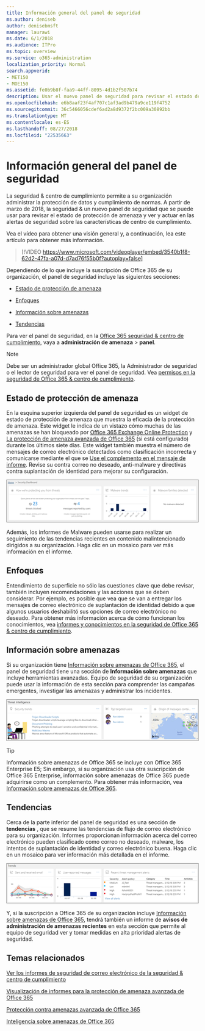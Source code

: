 ```yaml
---
title: Información general del panel de seguridad
ms.author: deniseb
author: denisebmsft
manager: laurawi
ms.date: 6/1/2018
ms.audience: ITPro
ms.topic: overview
ms.service: o365-administration
localization_priority: Normal
search.appverid:
- MET150
- MOE150
ms.assetid: fe0b9b8f-faa9-44ff-8095-4d1b2f507b74
description: Usar el nuevo panel de seguridad para revisar el estado de protección de amenaza de Office 365 y ver y actuar en las alertas de seguridad.
ms.openlocfilehash: e6b8aaf23f4af707c1af3ad9b479a9ce119f4752
ms.sourcegitcommit: 36c5466056cdef6ad2a8d9372f2bc009a30892bb
ms.translationtype: MT
ms.contentlocale: es-ES
ms.lasthandoff: 08/27/2018
ms.locfileid: "22535663"
---
```

# <a name="security-dashboard-overview"></a>Información general del panel de seguridad

La seguridad &amp; centro de cumplimiento permite a su organización administrar la protección de datos y cumplimiento de normas. A partir de marzo de 2018, la seguridad &amp; un nuevo panel de seguridad que se puede usar para revisar el estado de protección de amenaza y ver y actuar en las alertas de seguridad sobre las características de centro de cumplimiento. 
  
Vea el vídeo para obtener una visión general y, a continuación, lea este artículo para obtener más información.
  
> [!VIDEO https://www.microsoft.com/videoplayer/embed/3540b1f8-62d2-47fa-a07d-d7ad76f55b0f?autoplay=false]
  
Dependiendo de lo que incluye la suscripción de Office 365 de su organización, el panel de seguridad incluye las siguientes secciones:
  
- [Estado de protección de amenaza](#threat-protection-status)
    
- [Enfoques](#insights)
    
- [Información sobre amenazas](#threat-intelligence)
    
- [Tendencias](#trends)
    
Para ver el panel de seguridad, en la [Office 365 seguridad &amp; centro de cumplimiento](go-to-the-securitycompliance-center.md), vaya a **administración de amenaza** \> **panel**.
  
> [!NOTE]
> Debe ser un administrador global Office 365, la Administrador de seguridad o el lector de seguridad para ver el panel de seguridad. Vea [permisos en la seguridad de Office 365 &amp; centro de cumplimiento](permissions-in-the-security-and-compliance-center.md). 
  
## <a name="threat-protection-status"></a>Estado de protección de amenaza

En la esquina superior izquierda del panel de seguridad es un widget de estado de protección de amenaza que muestra la eficacia de la protección de amenaza. Este widget le indica de un vistazo cómo muchas de las amenazas se han bloqueado por [Office 365 Exchange Online Protection](anti-spam-protection.md) y [La protección de amenaza avanzada de Office 365](office-365-atp.md) (si está configurado) durante los últimos siete días. Este widget también muestra el número de mensajes de correo electrónico detectados como clasificación incorrecta y comunicarse mediante el que se [Use el complemento en el mensaje de informe](https://support.office.com/article/b5caa9f1-cdf3-4443-af8c-ff724ea719d2). Revise su contra correo no deseado, anti-malware y directivas contra suplantación de identidad para mejorar su configuración.
  
![Widgets de protección de amenaza en la parte superior del panel de seguridad](media/5c7c644e-6b01-4bf8-b991-f6ba0fdc5717.png)
  
Además, los informes de Malware pueden usarse para realizar un seguimiento de las tendencias recientes en contenido malintencionado dirigidos a su organización. Haga clic en un mosaico para ver más información en el informe.
  
## <a name="insights"></a>Enfoques

Entendimiento de superficie no sólo las cuestiones clave que debe revisar, también incluyen recomendaciones y las acciones que se deben considerar. Por ejemplo, es posible que vea que se van a entregar los mensajes de correo electrónico de suplantación de identidad debido a que algunos usuarios deshabilitó sus opciones de correo electrónico no deseado. Para obtener más información acerca de cómo funcionan los conocimientos, vea [informes y conocimientos en la seguridad de Office 365 &amp; centro de cumplimiento](reports-and-insights-in-security-and-compliance.md).
  
## <a name="threat-intelligence"></a>Información sobre amenazas

Si su organización tiene [Información sobre amenazas de Office 365](office-365-ti.md), el panel de seguridad tiene una sección de **Información sobre amenazas** que incluye herramientas avanzadas. Equipo de seguridad de su organización puede usar la información de esta sección para comprender las campañas emergentes, investigar las amenazas y administrar los incidentes. 
  
![Información sobre amenazas le ayudará a comprender los ataques dirigidos a su organización](media/6ce67cf2-3bbb-4008-9c55-1b4c7af0471f.png)
  
> [!TIP]
> Información sobre amenazas de Office 365 se incluye con Office 365 Enterprise E5; Sin embargo, si su organización usa otra suscripción de Office 365 Enterprise, información sobre amenazas de Office 365 puede adquirirse como un complemento. Para obtener más información, vea [Información sobre amenazas de Office 365](office-365-ti.md). 
  
## <a name="trends"></a>Tendencias

Cerca de la parte inferior del panel de seguridad es una sección de **tendencias** , que se resume las tendencias de flujo de correo electrónico para su organización. Informes proporcionan información acerca del correo electrónico pueden clasificado como correo no deseado, malware, los intentos de suplantación de identidad y correo electrónico buena. Haga clic en un mosaico para ver información más detallada en el informe. 
  
![La sección tendencias resume las tendencias de flujo de correo electrónico para la organización](media/edec55c0-59f4-4510-ae91-4a50b7b3cd93.png)
  
Y, si la suscripción a Office 365 de su organización incluye [Información sobre amenazas de Office 365](office-365-ti.md), tendrá también un informe de **avisos de administración de amenazas recientes** en esta sección que permite al equipo de seguridad ver y tomar medidas en alta prioridad alertas de seguridad. 
  
## <a name="related-topics"></a>Temas relacionados

[Ver los informes de seguridad de correo electrónico de la seguridad &amp; centro de cumplimiento](view-email-security-reports.md)
  
[Visualización de informes para la protección de amenaza avanzada de Office 365](view-reports-for-atp.md)
  
[Protección contra amenazas avanzada de Office 365](office-365-atp.md)
  
[Inteligencia sobre amenazas de Office 365](office-365-ti.md)
  

